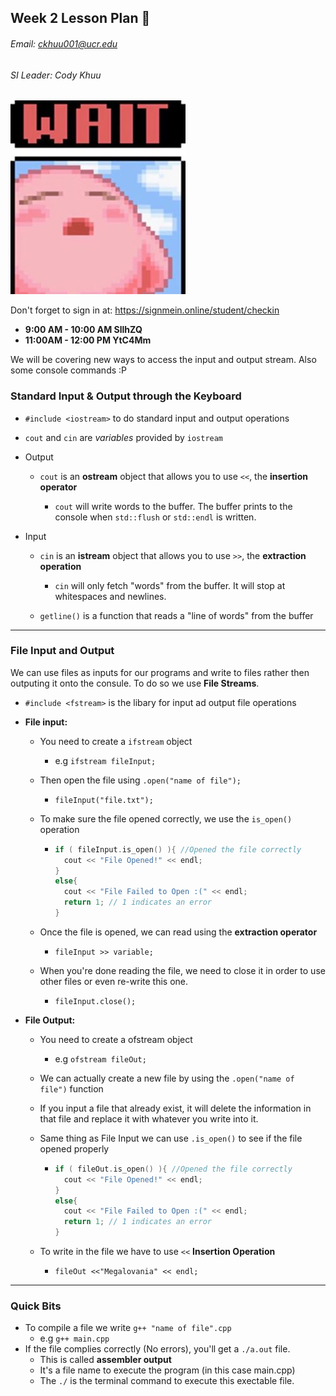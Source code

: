 ## Week 2 Lesson Plan :thinking:
###### Email: ckhuu001@ucr.edu
###### SI Leader: Cody Khuu

![alt text](https://github.com/codyiskhuu/CS-12-SI-Winter-2020/blob/master/images/wait.jpg "Logo Title Text 1")

Don't forget to sign in at: https://signmein.online/student/checkin
* **9:00 AM - 10:00 AM SllhZQ**
* **11:00AM - 12:00 PM YtC4Mm**

We will be covering new ways to access the input and output stream. Also some console commands :P

### Standard Input & Output through the Keyboard
* `#include <iostream>` to do standard input and output operations
* ```cout``` and ```cin``` are *variables* provided by ```iostream```

* Output
   * `cout` is an **ostream** object that allows you to use `<<`, the **insertion operator**

      * `cout` will write words to the buffer. The buffer prints to the console when ```std::flush``` or ```std::endl``` is written.

* Input
   * `cin` is an **istream** object that allows you to use `>>`, the **extraction operation**

      * `cin` will only fetch "words" from the buffer. It will stop at whitespaces and newlines.

   * `getline()` is a function that reads a "line of words" from the buffer

---

### File Input and Output

We can use files as inputs for our programs and write to files rather then outputing it onto the consule. To do so we use **File Streams**.

* `#include <fstream>` is the libary for input ad output file operations
* **File input:**
   * You need to create a `ifstream` object
      * e.g `ifstream fileInput;`
   * Then open the file using `.open("name of file");`
      * `fileInput("file.txt");`
   * To make sure the file opened correctly, we use the `is_open()` operation
     * ```cpp
       if ( fileInput.is_open() ){ //Opened the file correctly
         cout << "File Opened!" << endl;
       }
       else{
         cout << "File Failed to Open :(" << endl;
         return 1; // 1 indicates an error
       }
       ```

   * Once the file is opened, we can read using the **extraction operator**
      * `fileInput >> variable;`
   * When you're done reading the file, we need to close it in order to use other files or even re-write this one.
      * `fileInput.close();`

* **File Output:**
   * You need to create a ofstream object
      * e.g `ofstream fileOut;`
   * We can actually create a new file by using the `.open("name of file")` function
   * If you input a file that already exist, it will delete the information in that file and replace it with whatever you write into it.

   * Same thing as File Input we can use `.is_open()` to see if the file opened properly
     * ```cpp
       if ( fileOut.is_open() ){ //Opened the file correctly
         cout << "File Opened!" << endl;
       }
       else{
         cout << "File Failed to Open :(" << endl;
         return 1; // 1 indicates an error
       }
       ```

   * To write in the file we have to use `<<` **Insertion Operation**
      * `fileOut <<"Megalovania" << endl;`

---
### Quick Bits
   * To compile a file we write `g++ "name of file".cpp`
      * e.g `g++ main.cpp`
   * If the file complies correctly (No errors), you'll get a `./a.out` file.
      * This is called **assembler output**
      * It's a file name to execute the program (in this case main.cpp)
      * The `./` is the terminal command to execute this exectable file. 
